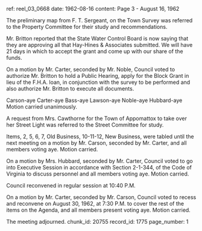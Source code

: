 ref: reel_03_0668
date: 1962-08-16
content: Page 3 - August 16, 1962

The preliminary map from F. T. Sergeant, on the Town Survey was referred to the Property Committee for their study and recommendations.

Mr. Britton reported that the State Water Control Board is now saying that they are approving all that Hay-Hines & Associates submitted. We will have 21 days in which to accept the grant and come up with our share of the funds.

On a motion by Mr. Carter, seconded by Mr. Noble, Council voted to authorize Mr. Britton to hold a Public Hearing, apply for the Block Grant in lieu of the F.H.A. loan, in conjunction with the survey to be performed and also authorize Mr. Britton to execute all documents.

Carson-aye Carter-aye Bass-aye Lawson-aye Noble-aye Hubbard-aye
Motion carried unanimously.

A request from Mrs. Cawthorne for the Town of Appomattox to take over her Street Light was referred to the Street Committee for study.

Items, 2, 5, 6, 7, Old Business, 10-11-12, New Business, were tabled until the next meeting on a motion by Mr. Carson, seconded by Mr. Carter, and all members voting aye. Motion carried.

On a motion by Mrs. Hubbard, seconded by Mr. Carter, Council voted to go into Executive Session in accordance with Section 2-1-344, of the Code of Virginia to discuss personnel and all members voting aye. Motion carried.

Council reconvened in regular session at 10:40 P.M.

On a motion by Mr. Carter, seconded by Mr. Carson, Council voted to recess and reconvene on August 30, 1962, at 7:30 P.M. to cover the rest of the items on the Agenda, and all members present voting aye. Motion carried.

The meeting adjourned.
chunk_id: 20755
record_id: 1775
page_number: 1

